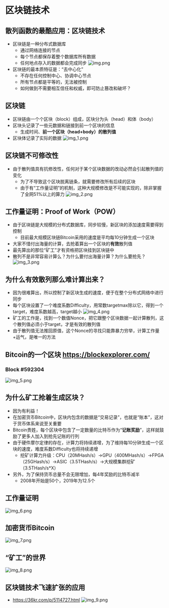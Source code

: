 # 区块链技术
## 散列函数的最酷应用：区块链技术
+ 区块链是一种分布式数据库
  + 通过网络连接的节点
  + 每个节点都保存着整个数据库所有数据
  + 任何地点存入的数据都会完成同步
![img.png](img.png)
+ 区块链的最本质特征是：“去中心化”
  + 不存在任何控制中心、协调中心节点
  + 所有节点都是平等的，无法被控制
  + 如何做到不需要相互信任和权威，即可防止篡改和破坏？
## 区块链
+ 区块链由一个个区块（block）组成，区块分为头（head）和体（body）
+ 区块头记录了一些元数据和链接到前一个区块的信息
  + 生成时间、**前一个区块（head+body）的散列值**
+ 区块体记录了实际的数据
![img_1.png](img_1.png)
## 区块链不可修改性
+ 由于散列值具有抗修改性，任何对于某个区块数据的改动必然会引起散列值的变化
  + 为了不导致这个区块脱离链条，就需要修改所有后续的区块
  + 由于有“工作量证明”的机制，这种大规模修改是不可能实现的，除非掌握了全网51%以上的算力
![img_2.png](img_2.png)
## 工作量证明：Proof of Work（POW）
+ 由于区块链是大规模的分布式数据库，同步较慢，新区块的添加速度需要得到控制
  + 目前最大规模区块链Bitcoin采用的速度是平均每10分钟生成一个区块
+ 大家不惜付出海量的计算，去抢着算出一个区块的**有效**散列值
+ 最先算出的那位“矿工”才有资格把区块挂到区块链中
+ 散列不是非常容易计算么？为什么要付出海量计算？为什么要抢先？
![img_3.png](img_3.png)
## 为什么有效散列那么难计算出来？
+ 因为很难算出，所以控制了新区块生成的速度，便于在整个分布式网络中进行同步
+ 每个区块设置了一个难度系数Difficulty，用常数targetmax除以它，得到一个target，难度系数越高，target越小
![img_4.png](img_4.png)
+ 矿工的工作是，找到一个数值Nonce，把它跟整个区块数据一起计算散列，这个散列值必须小于target，才是有效的散列值
+ 由于散列值无法推回原值，这个Nonce的寻找只能靠暴力穷举，计算工作量+运气，是唯一的方法
## Bitcoin的一个区块 https://blockexplorer.com/
### Block #592304
![img_5.png](img_5.png)
## 为什么矿工抢着生成区块？
+ 因为有利益！
+ 在加密货币Bitcoin中，区块内包含的数据是“交易记录”，也就是“账本”，这对于货币体系来说至关重要
+ Bitcoin贵姓，每个区块中包含了一定数量的比特币作为“**记账奖励**”，这样就鼓励了更多人加入到抢先记账的行列
+ 由于硬件摩尔定律的存在，计算力将持续递增，为了维持每10分钟生成一个区块的速度，难度系数Difficulty也将持续递增
  + 挖矿计算力升级：CPU（20MHash/s）→GPU（400MHash/s）→FPGA（25GHash/s）→ASIC（3.5THash/s）→大规模集群挖矿（3.5THash/s*X）
+ 另外，为了保持货币总量不会无限增加，每4年奖励的比特币减半
  + 2008年开始是50个，2019年为12.5个
## 工作量证明
![img_6.png](img_6.png)
## 加密货币Bitcoin
![img_7.png](img_7.png)
## “矿工”的世界
![img_8.png](img_8.png)
## 区块链技术飞速扩张的应用
+ https://36kr.com/p/5114727.html
![img_9.png](img_9.png)